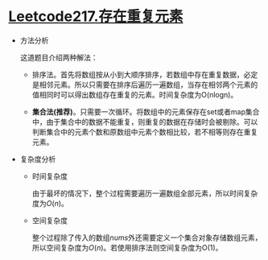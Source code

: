 # [Leetcode217.存在重复元素](<https://leetcode-cn.com/problems/contains-duplicate/>)

- 方法分析

  这道题目介绍两种解法：

  - 排序法。首先将数组按从小到大顺序排序，若数组中存在重复数据，必定是相邻元素。所以只需要在排序后遍历一遍数组，当存在相邻两个元素的值相同时可以得出数组存在重复的元素。时间复杂度为O(nlogn)。

  - **集合法(推荐)**。只需要一次循环。将数组中的元素保存在set或者map集合中，由于集合中的数据不能重复，则重复的数据在存储时会被剔除。可以判断集合中的元素个数和原数组中元素个数相比较，若不相等则存在重复元素。

- 复杂度分析

  - 时间复杂度

    由于最坏的情况下，整个过程需要遍历一遍数组全部元素，所以时间复杂度为$O(n)$。

  - 空间复杂度

    整个过程除了传入的数组$nums$外还需要定义一个集合对象存储数组元素，所以空间复杂度为$O(n)$。若使用排序法则空间复杂度为O(1)。
